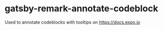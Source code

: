 # gatsby-remark-annotate-codeblock

Used to annotate codeblocks with tooltips on https://docs.expo.io
